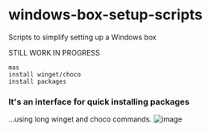 # windows-box-setup-scripts
Scripts to simplify setting up a Windows box

STILL WORK IN PROGRESS

```
mas
install winget/choco
install packages 
```

### It's an interface for quick installing packages
...using long winget and choco commands.
![image](https://github.com/BobuDragos/windows-box-setup-scripts/assets/46262576/e44a0ee4-736e-4e09-88d7-2fd007ad238b)

